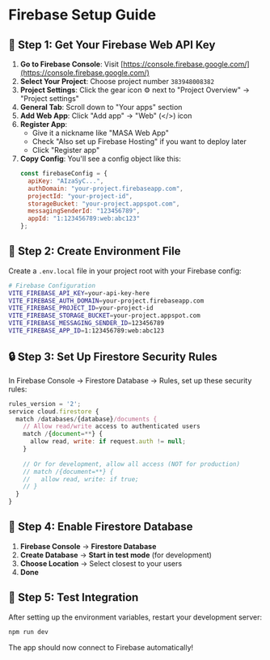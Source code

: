 # Firebase Setup Guide

## 🔑 Step 1: Get Your Firebase Web API Key

1. **Go to Firebase Console**: Visit [https://console.firebase.google.com/](https://console.firebase.google.com/)
2. **Select Your Project**: Choose project number `383948008382`
3. **Project Settings**: Click the gear icon ⚙️ next to "Project Overview" → "Project settings"
4. **General Tab**: Scroll down to "Your apps" section
5. **Add Web App**: Click "Add app" → "Web" (</>) icon
6. **Register App**: 
   - Give it a nickname like "MASA Web App"
   - Check "Also set up Firebase Hosting" if you want to deploy later
   - Click "Register app"
7. **Copy Config**: You'll see a config object like this:
   ```javascript
   const firebaseConfig = {
     apiKey: "AIzaSyC...",
     authDomain: "your-project.firebaseapp.com",
     projectId: "your-project-id",
     storageBucket: "your-project.appspot.com",
     messagingSenderId: "123456789",
     appId: "1:123456789:web:abc123"
   };
   ```

## 🔧 Step 2: Create Environment File

Create a `.env.local` file in your project root with your Firebase config:

```bash
# Firebase Configuration
VITE_FIREBASE_API_KEY=your-api-key-here
VITE_FIREBASE_AUTH_DOMAIN=your-project.firebaseapp.com
VITE_FIREBASE_PROJECT_ID=your-project-id
VITE_FIREBASE_STORAGE_BUCKET=your-project.appspot.com
VITE_FIREBASE_MESSAGING_SENDER_ID=123456789
VITE_FIREBASE_APP_ID=1:123456789:web:abc123
```

## 🔒 Step 3: Set Up Firestore Security Rules

In Firebase Console → Firestore Database → Rules, set up these security rules:

```javascript
rules_version = '2';
service cloud.firestore {
  match /databases/{database}/documents {
    // Allow read/write access to authenticated users
    match /{document=**} {
      allow read, write: if request.auth != null;
    }
    
    // Or for development, allow all access (NOT for production)
    // match /{document=**} {
    //   allow read, write: if true;
    // }
  }
}
```

## 🚀 Step 4: Enable Firestore Database

1. **Firebase Console** → **Firestore Database**
2. **Create Database** → **Start in test mode** (for development)
3. **Choose Location** → Select closest to your users
4. **Done**

## 📱 Step 5: Test Integration

After setting up the environment variables, restart your development server:

```bash
npm run dev
```

The app should now connect to Firebase automatically! 